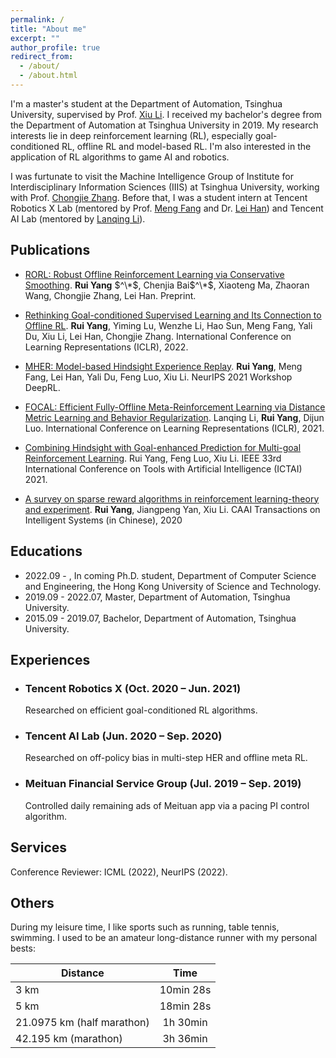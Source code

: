 ```yaml
---
permalink: /
title: "About me"
excerpt: ""
author_profile: true
redirect_from: 
  - /about/
  - /about.html
---
```


I'm a master's student at the Department of Automation, Tsinghua University, supervised by Prof. [Xiu Li](https://scholar.google.com/citations?user=Xrh1OIUAAAAJ). I received my bachelor's degree from the Department of Automation at Tsinghua University in 2019. My research interests lie in deep reinforcement learning (RL), especially goal-conditioned RL, offline RL and model-based RL. I'm also interested in the application of RL algorithms to game AI and robotics.

I was furtunate to visit the Machine Intelligence Group of Institute for Interdisciplinary Information Sciences (IIIS) at Tsinghua University, working with Prof. [Chongjie Zhang](https://people.iiis.tsinghua.edu.cn/~zhang/). Before that, I was a student intern at Tencent Robotics X Lab (mentored by Prof. [Meng Fang](https://mengf1.github.io) and Dr. [Lei Han](http://www.leihan.org)) and Tencent AI Lab (mentored by [Lanqing Li](https://lanqingli1993.github.io)). 


Publications
------
- [RORL: Robust Offline Reinforcement Learning via Conservative Smoothing](). **Rui Yang** $^\*$, Chenjia Bai$^\*$, Xiaoteng Ma, Zhaoran Wang, Chongjie Zhang, Lei Han. Preprint.

- [Rethinking Goal-conditioned Supervised Learning and Its Connection to Offline RL](https://openreview.net/forum?id=KJztlfGPdwW). **Rui Yang**, Yiming Lu, Wenzhe Li, Hao Sun, Meng Fang, Yali Du, Xiu Li, Lei Han, Chongjie Zhang. International Conference on Learning Representations (ICLR), 2022.

- [MHER: Model-based Hindsight Experience Replay](https://openreview.net/forum?id=3zsx-jhn2LM). **Rui Yang**, Meng Fang, Lei Han, Yali Du, Feng Luo, Xiu Li.  NeurIPS 2021 Workshop DeepRL.

- [FOCAL: Efficient Fully-Offline Meta-Reinforcement Learning via Distance Metric Learning and Behavior Regularization](https://openreview.net/forum?id=8cpHIfgY4Dj). Lanqing Li, **Rui Yang**, Dijun Luo. International Conference on Learning Representations (ICLR), 2021.

- [Combining Hindsight with Goal-enhanced Prediction for Multi-goal Reinforcement Learning](https://ieeexplore.ieee.org/abstract/document/9643318/). Rui Yang, Feng Luo, Xiu Li. IEEE 33rd International Conference on Tools with Artificial Intelligence (ICTAI) 2021.

- [A survey on sparse reward algorithms in reinforcement learning-theory and experiment](http://html.rhhz.net/tis/html/202003031.htm). **Rui Yang**, Jiangpeng Yan, Xiu Li. CAAI Transactions on Intelligent Systems (in Chinese), 2020


Educations
------
- 2022.09 - , In coming Ph.D. student, Department of Computer Science and Engineering, the Hong Kong University of Science and Technology.
- 2019.09 - 2022.07, Master, Department of Automation, Tsinghua University.
- 2015.09 - 2019.07, Bachelor, Department of Automation, Tsinghua University.

Experiences
------
- ### Tencent Robotics X (Oct. 2020 – Jun. 2021)
   Researched on efficient goal-conditioned RL algorithms.
- ### Tencent AI Lab (Jun. 2020 – Sep. 2020)
   Researched on off-policy bias in multi-step HER and offline meta RL.
- ### Meituan Financial Service Group (Jul. 2019 – Sep. 2019)
  Controlled daily remaining ads of Meituan app via a pacing PI control algorithm.

Services
------
Conference Reviewer: ICML (2022), NeurIPS (2022).


<!-- Awards
------ -->



Others
------
During my leisure time, I like sports such as running, table tennis, swimming. I used to be an amateur long-distance runner with my personal bests:

|  Distance    | Time     |
| ---------- | :-----------:  | 
|  3 km    | 10min 28s     |
|   5 km   | 18min 28s     | 
|   21.0975 km (half marathon)  | 1h 30min      | 
|  42.195 km  (marathon) | 3h 36min     | 
